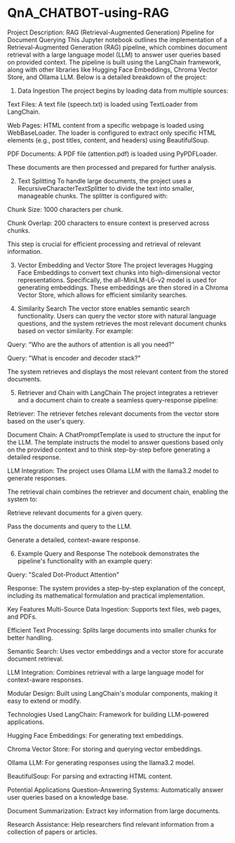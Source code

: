 # QnA_CHATBOT-using-RAG
Project Description: RAG (Retrieval-Augmented Generation) Pipeline for Document Querying
This Jupyter notebook outlines the implementation of a Retrieval-Augmented Generation (RAG) pipeline, which combines document retrieval with a large language model (LLM) to answer user queries based on provided context. The pipeline is built using the LangChain framework, along with other libraries like Hugging Face Embeddings, Chroma Vector Store, and Ollama LLM. Below is a detailed breakdown of the project:

1. Data Ingestion
The project begins by loading data from multiple sources:

Text Files: A text file (speech.txt) is loaded using TextLoader from LangChain.

Web Pages: HTML content from a specific webpage is loaded using WebBaseLoader. The loader is configured to extract only specific HTML elements (e.g., post titles, content, and headers) using BeautifulSoup.

PDF Documents: A PDF file (attention.pdf) is loaded using PyPDFLoader.

These documents are then processed and prepared for further analysis.

2. Text Splitting
To handle large documents, the project uses a RecursiveCharacterTextSplitter to divide the text into smaller, manageable chunks. The splitter is configured with:

Chunk Size: 1000 characters per chunk.

Chunk Overlap: 200 characters to ensure context is preserved across chunks.

This step is crucial for efficient processing and retrieval of relevant information.

3. Vector Embedding and Vector Store
The project leverages Hugging Face Embeddings to convert text chunks into high-dimensional vector representations. Specifically, the all-MiniLM-L6-v2 model is used for generating embeddings. These embeddings are then stored in a Chroma Vector Store, which allows for efficient similarity searches.

4. Similarity Search
The vector store enables semantic search functionality. Users can query the vector store with natural language questions, and the system retrieves the most relevant document chunks based on vector similarity. For example:

Query: "Who are the authors of attention is all you need?"

Query: "What is encoder and decoder stack?"

The system retrieves and displays the most relevant content from the stored documents.

5. Retriever and Chain with LangChain
The project integrates a retriever and a document chain to create a seamless query-response pipeline:

Retriever: The retriever fetches relevant documents from the vector store based on the user's query.

Document Chain: A ChatPromptTemplate is used to structure the input for the LLM. The template instructs the model to answer questions based only on the provided context and to think step-by-step before generating a detailed response.

LLM Integration: The project uses Ollama LLM with the llama3.2 model to generate responses.

The retrieval chain combines the retriever and document chain, enabling the system to:

Retrieve relevant documents for a given query.

Pass the documents and query to the LLM.

Generate a detailed, context-aware response.

6. Example Query and Response
The notebook demonstrates the pipeline's functionality with an example query:

Query: "Scaled Dot-Product Attention"

Response: The system provides a step-by-step explanation of the concept, including its mathematical formulation and practical implementation.

Key Features
Multi-Source Data Ingestion: Supports text files, web pages, and PDFs.

Efficient Text Processing: Splits large documents into smaller chunks for better handling.

Semantic Search: Uses vector embeddings and a vector store for accurate document retrieval.

LLM Integration: Combines retrieval with a large language model for context-aware responses.

Modular Design: Built using LangChain's modular components, making it easy to extend or modify.

Technologies Used
LangChain: Framework for building LLM-powered applications.

Hugging Face Embeddings: For generating text embeddings.

Chroma Vector Store: For storing and querying vector embeddings.

Ollama LLM: For generating responses using the llama3.2 model.

BeautifulSoup: For parsing and extracting HTML content.

Potential Applications
Question-Answering Systems: Automatically answer user queries based on a knowledge base.

Document Summarization: Extract key information from large documents.

Research Assistance: Help researchers find relevant information from a collection of papers or articles.
